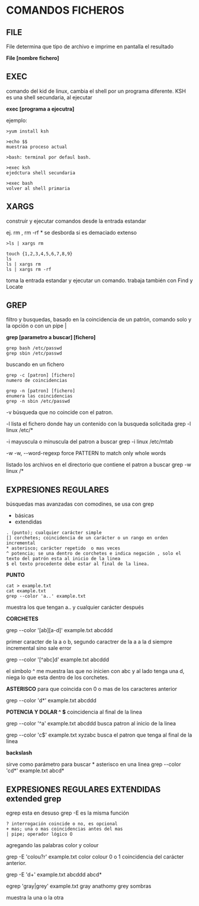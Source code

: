 COMANDOS FICHEROS
=================

## FILE ##

File determina que tipo de archivo e imprime en pantalla el resultado

**File [nombre fichero]**

## EXEC ##
comando del kid de linux, cambia el shell por un programa diferente. KSH es una shell secundaria, al ejecutar

**exec [programa a ejecutra]**

ejemplo:
```
>yum install ksh

>echo $$
muestraa proceso actual

>bash: terminal por defaul bash.

>exec ksh
ejedctura shell secundaria

>exec bash
volver al shell primaria
```

## XARGS ##

construir y ejecutar comandos desde la entrada estandar

ej. rm , rm -rf * se desborda si es demaciado extenso

```
>ls | xargs rm

touch {1,2,3,4,5,6,7,8,9}
ls
ls | xargs rm
ls | xargs rm -rf
```

toma la entrada estandar y ejecutar un comando.  trabaja también con Find y Locate


## GREP ##

filtro y busquedas, basado en la coincidencia de un patrón, comando solo y la opción o con un pipe |

**grep [parametro a buscar] [fichero]**

```
grep bash /etc/passwd
grep sbin /etc/passwd
```

buscando en un fichero

```
grep -c [patron] [fichero]  
numero de coincidencias

grep -n [patron] [fichero]  
enumera las coincidencias
grep -n sbin /etc/passwd
```

-v
búsqueda que no coincide con el patron.

-l
lista el fichero donde hay un contenido con la busqueda solicitada
grep -l linux /etc/*

-i
mayuscula o minuscula del patron a buscar
grep -i linux /etc/mtab

-w
-w, --word-regexp force PATTERN to match only whole words

listado los archivos en el directorio que contiene el patron a buscar
grep -w linux /*


## EXPRESIONES REGULARES ##
búsquedas mas avanzadas con comodines, se usa con grep

- básicas
- extendidas

```
. (punto); cualquier carácter simple
[] corchetes; coincidencia de un carácter o un rango en orden incremental
* asterisco; carácter repetido  o mas veces
^ potencia; se una dentro de corchetes e indica negación , solo el texto del patrón esta al inicio de la linea
$ el texto procedente debe estar al final de la linea.
```

**PUNTO**

```
cat > example.txt
cat example.txt
grep --color 'a..' example.txt
```

muestra los que tengan a.. y cualquier carácter después

**CORCHETES**

grep --color '[ab][a-d]' example.txt
abcddd

primer caracter de la a o b, segundo caractrer de la a a la d siempre incremental sino sale error

grep --color '[^abc]d' example.txt
abcddd

el simbolo ^ me muestra las que no inicien con abc y al lado tenga una d, niega lo que esta dentro de los corchetes.


**ASTERISCO**
para que coincida con 0 o mas de los caracteres anterior

grep --color 'd*' example.txt
abcddd


**POTENCIA Y DOLAR ^ $**
coincidencia al final de la linea

grep --color '^a' example.txt
abcddd
busca patron al inicio de la linea


grep --color 'c$' example.txt
xyzabc
busca el patron que tenga al final de la linea

**backslash**

sirve como parámetro para buscar * asterisco en una linea
grep --color 'cd\*' example.txt
abcd*



## EXPRESIONES REGULARES EXTENDIDAS extended grep ##
egrep esta en desuso grep -E es la misma función

```
? interrogación coincide o no, es opcional
+ mas; una o mas coincidencias antes del mas
| pipe; operador lógico O
```

agregando las palabras color y colour

grep -E 'colou?r' example.txt
color
colour
0 o 1 coincidencia del carácter anterior.

grep -E 'd+' example.txt
abcddd
abcd*

egrep 'gray|grey' example.txt
gray anathomy
grey sombras

muestra la una o la otra
